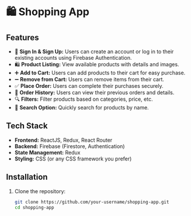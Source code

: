 # 🛍️ Shopping App

## Features

- 🔐 **Sign In & Sign Up:** Users can create an account or log in to their existing accounts using Firebase Authentication.
- 🛍️ **Product Listing:** View available products with details and images.
- ➕ **Add to Cart:** Users can add products to their cart for easy purchase.
- ➖ **Remove from Cart:** Users can remove items from their cart.
- ✅ **Place Order:** Users can complete their purchases securely.
- 📜 **Order History:** Users can view their previous orders and details.
- 🔍 **Filters:** Filter products based on categories, price, etc.
- 🔎 **Search Option:** Quickly search for products by name.

## Tech Stack

- **Frontend:** ReactJS, Redux, React Router
- **Backend:** Firebase (Firestore, Authentication)
- **State Management:** Redux
- **Styling:** CSS (or any CSS framework you prefer)

## Installation

1. Clone the repository:

   ```bash
   git clone https://github.com/your-username/shopping-app.git
   cd shopping-app
